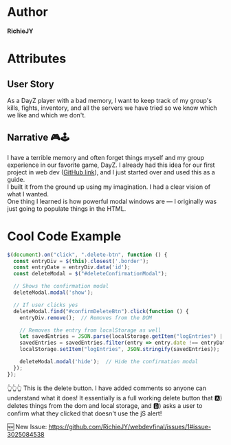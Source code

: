 # Author
**RichieJY**

# Attributes

## User Story
As a DayZ player with a bad memory, I want to keep track of my group's kills, fights, inventory, and all the servers we have tried so we know which we like and which we don't.

## Narrative 🎮🕹️
I have a terrible memory and often forget things myself and my group experience in our favorite game, DayZ. I already had this idea for our first project in web dev ([GitHub link](https://richiejy.github.io/my-fav-class/)), and I just started over and used this as a guide.  
I built it from the ground up using my imagination. I had a clear vision of what I wanted.  
One thing I learned is how powerful modal windows are — I originally was just going to populate things in the HTML.

# Cool Code Example
```javascript
$(document).on("click", ".delete-btn", function () {
  const entryDiv = $(this).closest('.border');
  const entryDate = entryDiv.data('id');
  const deleteModal = $("#deleteConfirmationModal");

  // Shows the confirmation modal
  deleteModal.modal('show');

  // If user clicks yes
  deleteModal.find("#confirmDeleteBtn").click(function () {
    entryDiv.remove();  // Removes from the DOM

    // Removes the entry from localStorage as well
    let savedEntries = JSON.parse(localStorage.getItem("logEntries") || "[]");
    savedEntries = savedEntries.filter(entry => entry.date !== entryDate);
    localStorage.setItem("logEntries", JSON.stringify(savedEntries));

    deleteModal.modal('hide');  // Hide the confirmation modal
  });
});
```
👆👆👆 This is the delete button. I have added comments so anyone can understand what it does! It essentially is a full working delete button that 🅰️) deletes things from the dom and local storage, and 🅱️) asks a user to confirm what they clicked that doesn't use the jS alert!

🆕 New Issue: https://github.com/RichieJY/webdevfinal/issues/1#issue-3025084538



